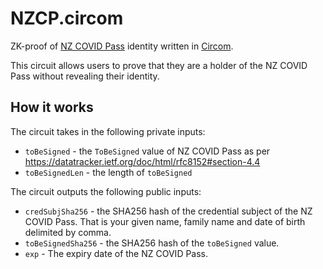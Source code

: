 # NZCP.circom

ZK-proof of [NZ COVID Pass](https://github.com/minhealthnz/nzcovidpass-spec) identity written in [Circom](https://github.com/iden3/circom).

This circuit allows users to prove that they are a holder of the NZ COVID Pass without revealing their identity.

## How it works

The circuit takes in the following private inputs:
- `toBeSigned` - the `ToBeSigned` value of NZ COVID Pass as per https://datatracker.ietf.org/doc/html/rfc8152#section-4.4
- `toBeSignedLen` - the length of `toBeSigned`


The circuit outputs the following public inputs:
- `credSubjSha256` - the SHA256 hash of the credential subject of the NZ COVID Pass. That is your given name, family name and date of birth delimited by comma. 
- `toBeSignedSha256` - the SHA256 hash of the `toBeSigned` value.
- `exp` - The expiry date of the NZ COVID Pass.
